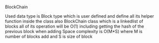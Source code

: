 BlockChain

Used data type is Block type which is user defined and define all its helper function inside the class
also BlockChain class which is a linkedlist of blocks all of its operation will be O(1) including getting the hash of the previous block when adding
Space complexity is O(M*S) where M is number of blocks add and S is size of block